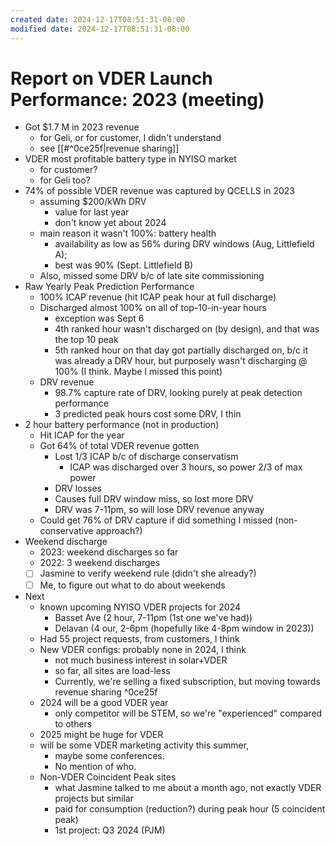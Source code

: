 ```yaml
---
created date: 2024-12-17T08:51:31-08:00
modified date: 2024-12-17T08:51:31-08:00
---
```

# Report on VDER Launch Performance: 2023 (meeting)
- Got $1.7 M in 2023 revenue 
	- for Geli, or for customer, I didn't understand 
	- see [[#^0ce25f|revenue sharing]]
- VDER most profitable battery type in NYISO market 
	- for customer?
	- for Geli too?
- 74% of possible VDER revenue was captured by QCELLS in 2023
	- assuming $200/kWh DRV
		- value for last year
		- don't know yet about 2024
	- main reason it wasn't 100%: battery health
		- availability as low as 56% during DRV windows (Aug, Littlefield A); 
		- best was 90% (Sept. Littlefield B)
	- Also, missed some DRV b/c of late site commissioning
- Raw Yearly Peak Prediction Performance
	- 100% ICAP revenue (hit ICAP peak hour at full discharge)
	- Discharged almost 100% on all of top-10-in-year hours 
		- exception was Sept 6
		- 4th ranked hour wasn't discharged on (by design), and that was the top 10 peak
		- 5th ranked hour on that day got partially discharged on, b/c it was already a DRV hour, but purposely wasn't discharging @ 100% (I think.  Maybe I missed this point)
	- DRV revenue
		- 98.7% capture rate of DRV, looking purely at peak detection performance
		- 3 predicted peak hours cost some DRV, I thin
- 2 hour battery performance (not in production)
	- Hit ICAP for the year
	- Got 64% of total VDER revenue gotten
		- Lost 1/3 ICAP b/c of discharge conservatism
			- ICAP was discharged over 3 hours, so power 2/3 of max power
		- DRV losses
		- Causes full DRV window miss, so lost more DRV
		- DRV was 7-11pm, so will lose DRV revenue anyway
	- Could get 76% of DRV capture if did something I missed (non-conservative approach?)
- Weekend discharge
	- 2023: weekend discharges so far
	- 2022: 3 weekend discharges
	- [ ] Jasmine to verify weekend rule (didn't she already?)
	- [ ] Me, to figure out what to do about weekends
- Next
	- known upcoming NYISO VDER projects for 2024
		- Basset Ave (2 hour, 7-11pm (1st one we've had))
		- Delavan (4 our, 2-6pm (hopefully like 4-8pm window in 2023))
	- Had 55 project requests, from customers, I think
	- New VDER configs: probably none in 2024, I think
		- not much business interest in solar+VDER
		- so far, all sites are load-less
		- Currently, we're selling a fixed subscription, but moving towards revenue sharing ^0ce25f
	- 2024 will be a good VDER year
		- only competitor will be STEM, so we're "experienced" compared to others
	- 2025 might be huge for VDER
	- will be some VDER marketing activity this summer, 
		- maybe some conferences.  
		- No mention of who.
	- Non-VDER Coincident Peak sites
		- what Jasmine talked to me about a month ago, not exactly VDER projects but similar
		- paid for consumption (reduction?) during peak hour (5 coincident peak)
		- 1st project: Q3 2024 (PJM)